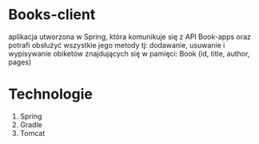 # Books-client
aplikacja utworzona w Spring, która komunikuje się z API Book-apps
oraz potrafi obsłużyć wszystkie jego metody tj: dodawanie, usuwanie i wypisywanie obiketów znajdujących się w pamięci:
Book (id, title, author, pages)

# Technologie

1. Spring
2. Gradle
3. Tomcat
